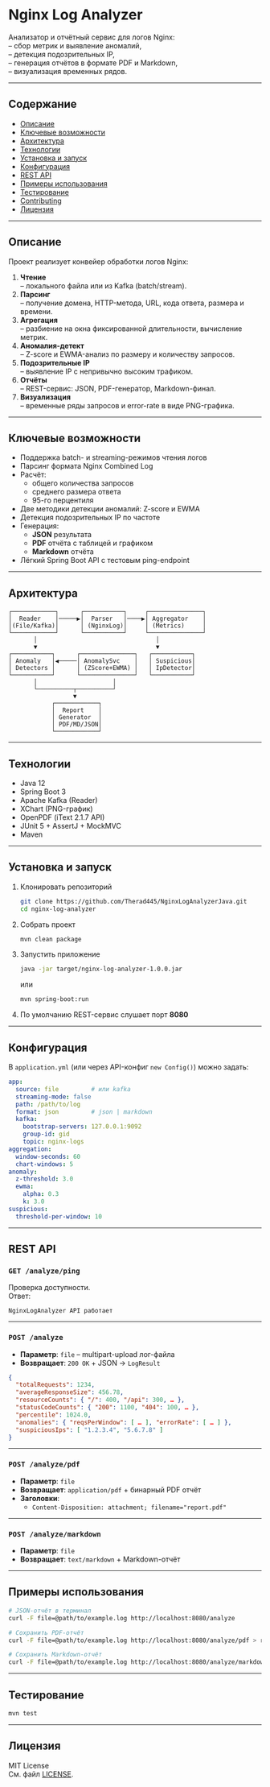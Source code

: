 # Nginx Log Analyzer

Анализатор и отчётный сервис для логов Nginx:  
– сбор метрик и выявление аномалий,  
– детекция подозрительных IP,  
– генерация отчётов в формате PDF и Markdown,  
– визуализация временных рядов.

---

## Содержание

- [Описание](#описание)
- [Ключевые возможности](#ключевые-возможности)
- [Архитектура](#архитектура)
- [Технологии](#технологии)
- [Установка и запуск](#установка-и-запуск)
- [Конфигурация](#конфигурация)
- [REST API](#rest-api)
- [Примеры использования](#примеры-использования)
- [Тестирование](#тестирование)
- [Contributing](#contributing)
- [Лицензия](#лицензия)

---

## Описание

Проект реализует конвейер обработки логов Nginx:

1. **Чтение**  
   – локального файла или из Kafka (batch/stream).
2. **Парсинг**  
   – получение домена, HTTP-метода, URL, кода ответа, размера и времени.
3. **Агрегация**  
   – разбиение на окна фиксированной длительности, вычисление метрик.
4. **Аномалия-детект**  
   – Z-score и EWMA-анализ по размеру и количеству запросов.
5. **Подозрительные IP**  
   – выявление IP с непривычно высоким трафиком.
6. **Отчёты**  
   – REST-сервис: JSON, PDF-генератор, Markdown-финал.
7. **Визуализация**  
   – временные ряды запросов и error-rate в виде PNG-графика.

---

## Ключевые возможности

- Поддержка batch- и streaming-режимов чтения логов
- Парсинг формата Nginx Combined Log
- Расчёт:
    - общего количества запросов
    - среднего размера ответа
    - 95-го перцентиля
- Две методики детекции аномалий: Z-score и EWMA
- Детекция подозрительных IP по частоте
- Генерация:
    - **JSON** результата
    - **PDF** отчёта с таблицей и графиком
    - **Markdown** отчёта
- Лёгкий Spring Boot API с тестовым ping-endpoint

---

## Архитектура

```
┌────────────┐      ┌───────────┐     ┌───────────────┐
│  Reader    │─────▶│  Parser   │────▶│ Aggregator    │
│(File/Kafka)│      │ (NginxLog)│     │ (Metrics)     │
└────────────┘      └───────────┘     └───────────────┘
       │                                 │
       ▼                                 ▼
┌───────────┐      ┌───────────────┐   ┌───────────┐
│ Anomaly   │◀─────│ AnomalySvc    │   │ Suspicious│
│ Detectors │      │ (ZScore+EWMA) │   │ IpDetector│
└───────────┘      └───────────────┘   └───────────┘
       │                     │
       └──────────┬──────────┘
                  ▼
            ┌────────────┐
            │  Report    │
            │ Generator  │
            │ PDF/MD/JSON│
            └────────────┘
```

---

## Технологии

- Java 12
- Spring Boot 3
- Apache Kafka (Reader)
- XChart (PNG-график)
- OpenPDF (iText 2.1.7 API)
- JUnit 5 + AssertJ + MockMVC
- Maven

---

## Установка и запуск

1. Клонировать репозиторий
   ```bash
   git clone https://github.com/Therad445/NginxLogAnalyzerJava.git
   cd nginx-log-analyzer
   ```
2. Собрать проект
   ```bash
   mvn clean package
   ```
3. Запустить приложение
   ```bash
   java -jar target/nginx-log-analyzer-1.0.0.jar
   ```
   или
   ```bash
   mvn spring-boot:run
   ```
4. По умолчанию REST-сервис слушает порт **8080**

---

## Конфигурация

В `application.yml` (или через API-конфиг `new Config()`) можно задать:

```yaml
app:
  source: file         # или kafka
  streaming-mode: false
  path: /path/to/log
  format: json         # json | markdown
  kafka:
    bootstrap-servers: 127.0.0.1:9092
    group-id: gid
    topic: nginx-logs
aggregation:
  window-seconds: 60
  chart-windows: 5
anomaly:
  z-threshold: 3.0
  ewma:
    alpha: 0.3
    k: 3.0
suspicious:
  threshold-per-window: 10
```

---

## REST API

### `GET /analyze/ping`

Проверка доступности.  
Ответ:
```
NginxLogAnalyzer API работает
```

---

### `POST /analyze`

- **Параметр**: `file` – multipart-upload лог-файла
- **Возвращает**: `200 OK` + JSON → `LogResult`
```json
{
  "totalRequests": 1234,
  "averageResponseSize": 456.78,
  "resourceCounts": { "/": 400, "/api": 300, … },
  "statusCodeCounts": { "200": 1100, "404": 100, … },
  "percentile": 1024.0,
  "anomalies": { "reqsPerWindow": [ … ], "errorRate": [ … ] },
  "suspiciousIps": [ "1.2.3.4", "5.6.7.8" ]
}
```

---
### `POST /analyze/pdf`

- **Параметр**: `file`
- **Возвращает**: `application/pdf` + бинарный PDF отчёт
- **Заголовки**:
    - `Content-Disposition: attachment; filename="report.pdf"`

---
### `POST /analyze/markdown`

- **Параметр**: `file`
- **Возвращает**: `text/markdown` + Markdown-отчёт

---

## Примеры использования

```bash
# JSON-отчёт в терминал
curl -F file=@path/to/example.log http://localhost:8080/analyze

# Сохранить PDF-отчёт
curl -F file=@path/to/example.log http://localhost:8080/analyze/pdf > report.pdf

# Сохранить Markdown-отчёт
curl -F file=@path/to/example.log http://localhost:8080/analyze/markdown > report.md
```

---

## Тестирование

```bash
mvn test
```



---

## Лицензия

MIT License  
См. файл [LICENSE](LICENSE).
